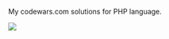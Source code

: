 My codewars.com solutions for PHP language.

<img src="https://www.codewars.com/users/LosFormento/badges/large">